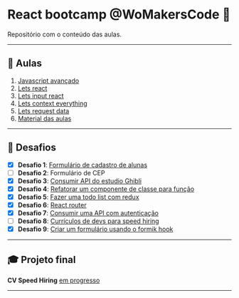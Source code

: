 # React bootcamp @WoMakersCode 💖

Repositório com o conteúdo das aulas.

---

## 🚀 Aulas

1.  [Javascript avançado](./aula-1-javascript-avancado)
2.  [Lets react](./aula-2-lets-react)
3.  [Lets input react](./aula-3-lets-input-react)
4.  [Lets context everything](./aula-4-lets-context-everything)
5.  [Lets request data](./aula-6-lets-request-data)
6.  [Material das aulas](./material-aulas)

---

## 🤯 Desafios

- [x] **Desafio 1**: [Formulário de cadastro de alunas](./desafios/form-cadastro-alunas)
- [ ] **Desafio 2**: Formulário de CEP
- [x] **Desafio 3**: [Consumir API do estudio Ghibli](./desafios/studio-ghibli-challenge)
- [x] **Desafio 4**: [Refatorar um componente de classe para função](./desafios/refatoracao-de-componente)
- [x] **Desafio 5**: [Fazer uma todo list com redux](./desafios/todo-list-challenge)
- [x] **Desafio 6**: [React router](./desafios/react-router)
- [x] **Desafio 7**: [Consumir uma API com autenticação](./desafios/giphy-challenge)
- [ ] **Desafio 8**: [Currículos de devs para speed hiring](https://github.com/React-Bootcamp-WoMarkersCode/cv-speed-hiring)
- [x] **Desafio 9**: [Criar um formulário usando o formik hook](./desafios/formik-hooks)

---

## 🎓 Projeto final

**CV Speed Hiring** [em progresso](https://github.com/React-Bootcamp-WoMarkersCode/cv-speed-hiring)

---
